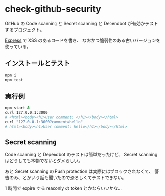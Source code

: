 # check-github-security

GitHub の Code scanning​ と Secret scanning​ と Dependbot が有効かテストするプロジェクト。

[Express](https://expressjs.com/) で XSS のあるコードを書き、
なおかつ脆弱性のある古いバージョンを使っている。

## インストールとテスト

```sh
npm i
npm test
```

## 実行例

```sh
npm start &
curl 127.0.0.1:3000
# <html><body><h1>User comment: </h1></body></html>
curl "127.0.0.1:3000?comment=hello"
# html><body><h1>User comment: hello</h1></body></html>
```

## Secret scanning​

Code scanning​ と Dependbot のテストは簡単だったけど、
Secret scanning​ はどうしても本物でないとダメらしい。

あと Secret scanning の Push protection は実際にはブロックされなくて、
警告のみ、とかいう話も聞いたので恐ろしくてテストできない。

1 時間で expire する readonly の token とかならいいかな...
